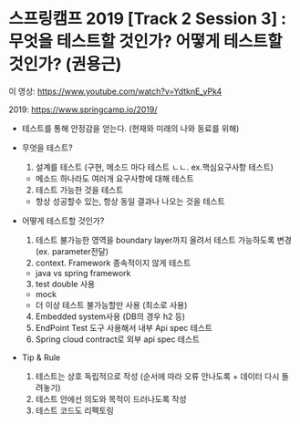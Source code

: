 # 스프링캠프 2019 [Track 2 Session 3] : 무엇을 테스트할 것인가? 어떻게 테스트할 것인가? (권용근)

이 영상: https://www.youtube.com/watch?v=YdtknE_yPk4

2019: https://www.springcamp.io/2019/
* 테스트를 통해 안정감을 얻는다. (현재와 미래의 나와 동료를 위해)


* 무엇을 테스트?
  1. 설계를 테스트 (구현, 메소드 마다 테스트 ㄴㄴ. ex.핵심요구사항 테스트)
    - 메소드 하나라도 여러개 요구사항에 대해 테스트
  2. 테스트 가능한 것을 테스트
    - 항상 성공할수 있는, 항상 동일 결과나 나오는 것을 테스트


* 어떻게 테스트할 것인가?
  1. 테스트 불가능한 영역을 boundary layer까지 올려서 테스트 가능하도록 변경 (ex. parameter전달)
  2. context. Framework 종속적이지 않게 테스트
    - java vs spring framework
  3. test double 사용
    - mock
    - 더 이상 테스트 불가능할만 사용 (최소로 사용)
  4. Embedded system사용 (DB의 경우 h2 등)
  5. EndPoint Test 도구 사용해서 내부 Api spec 테스트
  6. Spring cloud contract로 외부 api spec 테스트


* Tip & Rule
  1. 테스트는 상호 독립적으로 작성 (순서에 따라 오류 안나도록 + 데이터 다시 돌려놓기)
  2. 테스트 안에선 의도와 목적이 드러나도록 작성
  3. 테스트 코드도 리펙토링
